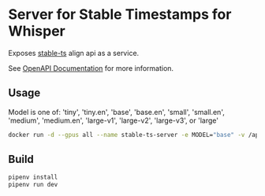 # Server for Stable Timestamps for Whisper

Exposes [stable-ts](https://github.com/jianfch/stable-ts) align api as a service.

See [OpenAPI Documentation](https://redocly.github.io/redoc/?url=https://raw.githubusercontent.com/flostellbrink/stable-ts-server/main/openapi.json&nocors) for more information.

## Usage

Model is one of: 'tiny', 'tiny.en', 'base', 'base.en', 'small', 'small.en', 'medium', 'medium.en', 'large-v1', 'large-v2', 'large-v3', or 'large'

```bash
docker run -d --gpus all --name stable-ts-server -e MODEL="base" -v /app/.cache/whisper -p 8080:80 ghcr.io/flostellbrink/stable-ts-server:main
```

## Build

```bash
pipenv install
pipenv run dev
```
